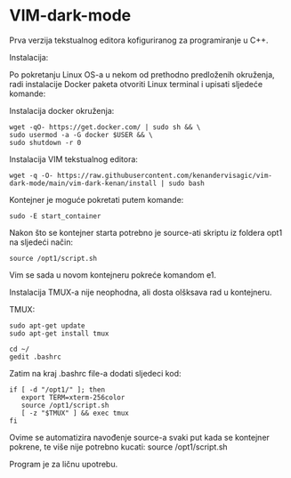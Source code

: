 # VIM-dark-mode
Prva verzija tekstualnog editora kofiguriranog za programiranje u C++.


Instalacija:

Po pokretanju Linux OS-a u nekom od prethodno predloženih okruženja, radi instalacije Docker paketa otvoriti Linux terminal i upisati sljedeće komande:

Instalacija docker okruženja:
```console
wget -qO- https://get.docker.com/ | sudo sh && \
sudo usermod -a -G docker $USER && \
sudo shutdown -r 0
```
Instalacija VIM tekstualnog editora:
```console
wget -q -O- https://raw.githubusercontent.com/kenandervisagic/vim-dark-mode/main/vim-dark-kenan/install | sudo bash
```

Kontejner je moguće pokretati putem komande:
```console
sudo -E start_container
```

Nakon što se kontejner starta potrebno je source-ati skriptu iz foldera opt1 na sljedeći način:
```shell
source /opt1/script.sh
```
Vim se sada u novom kontejneru pokreće komandom e1.


Instalacija TMUX-a nije neophodna, ali dosta olšksava rad u kontejneru.

TMUX:
```console
sudo apt-get update
sudo apt-get install tmux

cd ~/
gedit .bashrc
```
Zatim na kraj .bashrc file-a dodati sljedeci kod:

```shell
if [ -d "/opt1/" ]; then
   export TERM=xterm-256color
   source /opt1/script.sh
   [ -z "$TMUX" ] && exec tmux
fi
```
Ovime se automatizira navođenje source-a svaki put kada se kontejner pokrene, te više nije potrebno kucati:
source /opt1/script.sh




Program je za ličnu upotrebu. 





